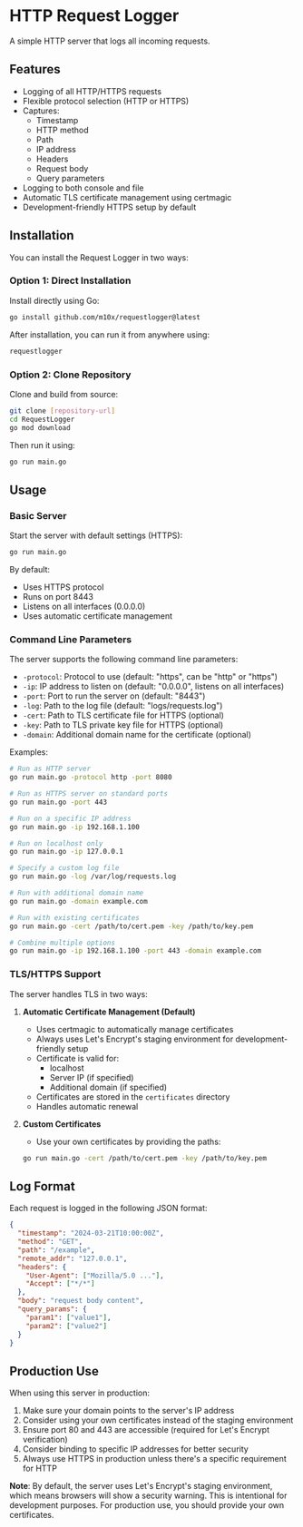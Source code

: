 # HTTP Request Logger

A simple HTTP server that logs all incoming requests.

## Features

- Logging of all HTTP/HTTPS requests
- Flexible protocol selection (HTTP or HTTPS)
- Captures:
  - Timestamp
  - HTTP method
  - Path
  - IP address
  - Headers
  - Request body
  - Query parameters
- Logging to both console and file
- Automatic TLS certificate management using certmagic
- Development-friendly HTTPS setup by default

## Installation

You can install the Request Logger in two ways:

### Option 1: Direct Installation

Install directly using Go:

```bash
go install github.com/m10x/requestlogger@latest
```

After installation, you can run it from anywhere using:

```bash
requestlogger
```

### Option 2: Clone Repository

Clone and build from source:

```bash
git clone [repository-url]
cd RequestLogger
go mod download
```

Then run it using:

```bash
go run main.go
```

## Usage

### Basic Server

Start the server with default settings (HTTPS):

```bash
go run main.go
```

By default:
- Uses HTTPS protocol
- Runs on port 8443
- Listens on all interfaces (0.0.0.0)
- Uses automatic certificate management

### Command Line Parameters

The server supports the following command line parameters:

- `-protocol`: Protocol to use (default: "https", can be "http" or "https")
- `-ip`: IP address to listen on (default: "0.0.0.0", listens on all interfaces)
- `-port`: Port to run the server on (default: "8443")
- `-log`: Path to the log file (default: "logs/requests.log")
- `-cert`: Path to TLS certificate file for HTTPS (optional)
- `-key`: Path to TLS private key file for HTTPS (optional)
- `-domain`: Additional domain name for the certificate (optional)

Examples:

```bash
# Run as HTTP server
go run main.go -protocol http -port 8080

# Run as HTTPS server on standard ports
go run main.go -port 443

# Run on a specific IP address
go run main.go -ip 192.168.1.100

# Run on localhost only
go run main.go -ip 127.0.0.1

# Specify a custom log file
go run main.go -log /var/log/requests.log

# Run with additional domain name
go run main.go -domain example.com

# Run with existing certificates
go run main.go -cert /path/to/cert.pem -key /path/to/key.pem

# Combine multiple options
go run main.go -ip 192.168.1.100 -port 443 -domain example.com
```

### TLS/HTTPS Support

The server handles TLS in two ways:

1. **Automatic Certificate Management (Default)**
   - Uses certmagic to automatically manage certificates
   - Always uses Let's Encrypt's staging environment for development-friendly setup
   - Certificate is valid for:
     - localhost
     - Server IP (if specified)
     - Additional domain (if specified)
   - Certificates are stored in the `certificates` directory
   - Handles automatic renewal

2. **Custom Certificates**
   - Use your own certificates by providing the paths:
   ```bash
   go run main.go -cert /path/to/cert.pem -key /path/to/key.pem
   ```

## Log Format

Each request is logged in the following JSON format:

```json
{
  "timestamp": "2024-03-21T10:00:00Z",
  "method": "GET",
  "path": "/example",
  "remote_addr": "127.0.0.1",
  "headers": {
    "User-Agent": ["Mozilla/5.0 ..."],
    "Accept": ["*/*"]
  },
  "body": "request body content",
  "query_params": {
    "param1": ["value1"],
    "param2": ["value2"]
  }
}
```

## Production Use

When using this server in production:

1. Make sure your domain points to the server's IP address
2. Consider using your own certificates instead of the staging environment
3. Ensure port 80 and 443 are accessible (required for Let's Encrypt verification)
4. Consider binding to specific IP addresses for better security
5. Always use HTTPS in production unless there's a specific requirement for HTTP

**Note**: By default, the server uses Let's Encrypt's staging environment, which means browsers will show a security warning. This is intentional for development purposes. For production use, you should provide your own certificates.